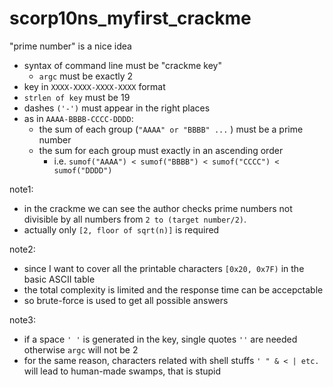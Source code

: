 # scorp10ns_myfirst_crackme

"prime number" is a nice idea

- syntax of command line must be "crackme key"
  - `argc` must be exactly 2
- key in `XXXX-XXXX-XXXX-XXXX` format
- `strlen of key` must be 19
- dashes `('-')` must appear in the right places
- as in `AAAA-BBBB-CCCC-DDDD`:
  - the sum of each group (`"AAAA" or "BBBB" ...` ) must be a prime number
  - the sum for each group must exactly in an ascending order
    - i.e. `sumof("AAAA") < sumof("BBBB") < sumof("CCCC") < sumof("DDDD")`

note1:
- in the crackme we can see the author checks prime numbers not divisible by all numbers from `2 to (target number/2)`.
- actually only `[2, floor of sqrt(n)]` is required

note2:
- since I want to cover all the printable characters `[0x20, 0x7F)` in the basic ASCII table
- the total complexity is limited and the response time can be accepctable
- so brute-force is used to get all possible answers

note3:
- if a space `' '` is generated in the key, single quotes `''` are needed otherwise `argc` will not be 2
- for the same reason, characters related with shell stuffs `' " & < | etc.` will lead to human-made swamps, that is stupid

